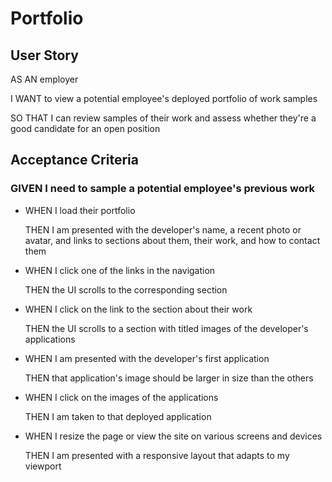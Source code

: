 # Portfolio


## User Story


AS AN employer

I WANT to view a potential employee's deployed portfolio of work samples

SO THAT I can review samples of their work and assess whether they're a good candidate for an open position


## Acceptance Criteria

### GIVEN I need to sample a potential employee's previous work

* WHEN I load their portfolio

    THEN I am presented with the developer's name, a recent photo or avatar, and links to sections about them, their work, and how to contact them

* WHEN I click one of the links in the navigation
    
    THEN the UI scrolls to the corresponding section

* WHEN I click on the link to the section about their work

    THEN the UI scrolls to a section with titled images of the developer's applications

* WHEN I am presented with the developer's first application
        
    THEN that application's image should be larger in size than the others

* WHEN I click on the images of the applications
    
    THEN I am taken to that deployed application

* WHEN I resize the page or view the site on various screens and devices
    
    THEN I am presented with a responsive layout that adapts to my viewport